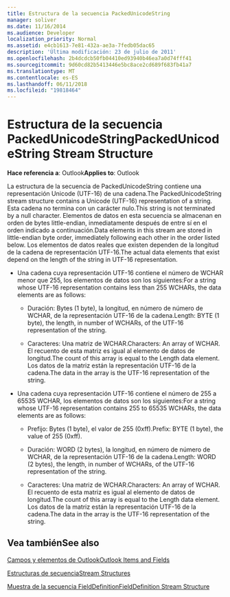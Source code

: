 ```yaml
---
title: Estructura de la secuencia PackedUnicodeString
manager: soliver
ms.date: 11/16/2014
ms.audience: Developer
localization_priority: Normal
ms.assetid: e4cb1613-7e81-432a-ae3a-7fedb05dac65
description: 'Última modificación: 23 de julio de 2011'
ms.openlocfilehash: 2b4dcdcb50fb04410ed93940b46ea7a0d74fff41
ms.sourcegitcommit: 9d60cd82b5413446e5bc8ace2cd689f683fb41a7
ms.translationtype: MT
ms.contentlocale: es-ES
ms.lasthandoff: 06/11/2018
ms.locfileid: "19818464"
---
```

# <a name="packedunicodestring-stream-structure"></a><span data-ttu-id="dc4e8-103">Estructura de la secuencia PackedUnicodeString</span><span class="sxs-lookup"><span data-stu-id="dc4e8-103">PackedUnicodeString Stream Structure</span></span>

  
  
<span data-ttu-id="dc4e8-104">**Hace referencia a**: Outlook</span><span class="sxs-lookup"><span data-stu-id="dc4e8-104">**Applies to**: Outlook</span></span> 
  
<span data-ttu-id="dc4e8-105">La estructura de la secuencia de PackedUnicodeString contiene una representación Unicode (UTF-16) de una cadena.</span><span class="sxs-lookup"><span data-stu-id="dc4e8-105">The PackedUnicodeString stream structure contains a Unicode (UTF-16) representation of a string.</span></span> <span data-ttu-id="dc4e8-106">Esta cadena no termina con un carácter nulo.</span><span class="sxs-lookup"><span data-stu-id="dc4e8-106">This string is not terminated by a null character.</span></span> <span data-ttu-id="dc4e8-107">Elementos de datos en esta secuencia se almacenan en orden de bytes little-endian, inmediatamente después de entre sí en el orden indicado a continuación.</span><span class="sxs-lookup"><span data-stu-id="dc4e8-107">Data elements in this stream are stored in little-endian byte order, immediately following each other in the order listed below.</span></span> <span data-ttu-id="dc4e8-108">Los elementos de datos reales que existen dependen de la longitud de la cadena de representación UTF-16.</span><span class="sxs-lookup"><span data-stu-id="dc4e8-108">The actual data elements that exist depend on the length of the string in UTF-16 representation.</span></span>
  
- <span data-ttu-id="dc4e8-109">Una cadena cuya representación UTF-16 contiene el número de WCHAR menor que 255, los elementos de datos son los siguientes:</span><span class="sxs-lookup"><span data-stu-id="dc4e8-109">For a string whose UTF-16 representation contains less than 255 WCHARs, the data elements are as follows:</span></span>
    
  - <span data-ttu-id="dc4e8-110">Duración: Bytes (1 byte), la longitud, en número de número de WCHAR, de la representación UTF-16 de la cadena.</span><span class="sxs-lookup"><span data-stu-id="dc4e8-110">Length: BYTE (1 byte), the length, in number of WCHARs, of the UTF-16 representation of the string.</span></span>
    
  - <span data-ttu-id="dc4e8-111">Caracteres: Una matriz de WCHAR.</span><span class="sxs-lookup"><span data-stu-id="dc4e8-111">Characters: An array of WCHAR.</span></span> <span data-ttu-id="dc4e8-112">El recuento de esta matriz es igual al elemento de datos de longitud.</span><span class="sxs-lookup"><span data-stu-id="dc4e8-112">The count of this array is equal to the Length data element.</span></span> <span data-ttu-id="dc4e8-113">Los datos de la matriz están la representación UTF-16 de la cadena.</span><span class="sxs-lookup"><span data-stu-id="dc4e8-113">The data in the array is the UTF-16 representation of the string.</span></span>
    
- <span data-ttu-id="dc4e8-114">Una cadena cuya representación UTF-16 contiene el número de 255 a 65535 WCHAR, los elementos de datos son los siguientes:</span><span class="sxs-lookup"><span data-stu-id="dc4e8-114">For a string whose UTF-16 representation contains 255 to 65535 WCHARs, the data elements are as follows:</span></span>
    
  - <span data-ttu-id="dc4e8-115">Prefijo: Bytes (1 byte), el valor de 255 (0xff).</span><span class="sxs-lookup"><span data-stu-id="dc4e8-115">Prefix: BYTE (1 byte), the value of 255 (0xff).</span></span>
    
  - <span data-ttu-id="dc4e8-116">Duración: WORD (2 bytes), la longitud, en número de número de WCHAR, de la representación UTF-16 de la cadena.</span><span class="sxs-lookup"><span data-stu-id="dc4e8-116">Length: WORD (2 bytes), the length, in number of WCHARs, of the UTF-16 representation of the string.</span></span>
    
  - <span data-ttu-id="dc4e8-117">Caracteres: Una matriz de WCHAR.</span><span class="sxs-lookup"><span data-stu-id="dc4e8-117">Characters: An array of WCHAR.</span></span> <span data-ttu-id="dc4e8-118">El recuento de esta matriz es igual al elemento de datos de longitud.</span><span class="sxs-lookup"><span data-stu-id="dc4e8-118">The count of this array is equal to the Length data element.</span></span> <span data-ttu-id="dc4e8-119">Los datos de la matriz están la representación UTF-16 de la cadena.</span><span class="sxs-lookup"><span data-stu-id="dc4e8-119">The data in the array is the UTF-16 representation of the string.</span></span>
    
## <a name="see-also"></a><span data-ttu-id="dc4e8-120">Vea también</span><span class="sxs-lookup"><span data-stu-id="dc4e8-120">See also</span></span>



[<span data-ttu-id="dc4e8-121">Campos y elementos de Outlook</span><span class="sxs-lookup"><span data-stu-id="dc4e8-121">Outlook Items and Fields</span></span>](outlook-items-and-fields.md)
  
[<span data-ttu-id="dc4e8-122">Estructuras de secuencia</span><span class="sxs-lookup"><span data-stu-id="dc4e8-122">Stream Structures</span></span>](stream-structures.md)
  
[<span data-ttu-id="dc4e8-123">Muestra de la secuencia FieldDefinition</span><span class="sxs-lookup"><span data-stu-id="dc4e8-123">FieldDefinition Stream Structure</span></span>](fielddefinition-stream-structure.md)

